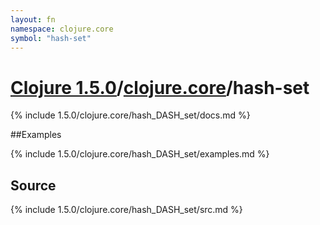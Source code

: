 ```yaml
---
layout: fn
namespace: clojure.core
symbol: "hash-set"
---
```


# [Clojure 1.5.0](../../)/[clojure.core](../)/hash-set

{% include 1.5.0/clojure.core/hash_DASH_set/docs.md %}

##Examples

{% include 1.5.0/clojure.core/hash_DASH_set/examples.md %}
## Source
{% include 1.5.0/clojure.core/hash_DASH_set/src.md %}

